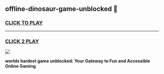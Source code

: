 
## offline-dinosaur-game-unblocked 👋
<h3>
<a href="https://premium.freeplayer.one?title=offline-dinosaur-game-unblocked&ref=14F">CLICK TO PLAY</a></h3>
<hr>

<h3>
<a href="https://premium.freeplayer.one?title=offline-dinosaur-game-unblocked&ref=14F">CLICK 2 PLAY</a>
  
</h3>

<a href="https://premium.freeplayer.one?title=offline-dinosaur-game-unblocked&ref=12F/"><img src="https://clearcache.store/games.png"></a>


**worlds hardest game unblocked: Your Gateway to Fun and Accessible Online Gaming**
